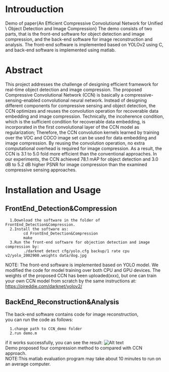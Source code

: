 # Introuduction
Demo of paper{An Efficient Compressive Convolutional Network for Unified \\ Object Detection and Image Compression} 
The demo consists of two parts, that is the front-end software for object detection and image compression, and the back-end software for image reconstruction and analysis. The front-end software is implemented based on YOLOv2 using C, and back-end software is implemented using matlab.   

# Abstract
This project addresses the challenge of designing efficient framework for real-time object detection and image compression. The proposed Compressive Convolutional Network (CCN) is basically a compressive-sensing-enabled convolutional neural network. Instead of designing different components for compressive sensing and object detection, the CCN optimizes and reuses the convolution operation for recoverable data embedding and image compression. Technically, the incoherence condition, which is the sufficient condition for recoverable data embedding, is incorporated in the first convolutional layer of the CCN model as regularization; Therefore, the CCN convolution kernels learned by training over the VOC and COCO image set can be used for data embedding and image compression. By reusing the convolution operation, no extra computational overhead is required for image compression. As a result, the CCN is 3.1 to 5.0 fold more efficient than the conventional approaches. In our experiments, the CCN achieved 78.1 mAP for object detection and 3.0 dB to 5.2 dB higher PSNR for image compression than the examined compressive sensing approaches.   

# Installation and Usage  

## FrontEnd_Detection&Compression

      1.Download the software in the folder of FrontEnd_Detection&Compression. 
      2.Install the software as:
            cd FrontEnd_Detection&Compression
            make
      3.Run the front-end software for objection detection and image compression by:
            ./darknet detect cfg/yolo.cfg backup/1 rate cpu v2/yolo_2002900.weights data/dog.jpg

NOTE: The front-end software is implemented based on YOLO model. We modified the code for model training over both CPU and GPU devices. The weights of the proposed CCN has been uploaded(xxx), but one can train your own CCN model from scratch by the same instructions at:  
https://pjreddie.com/darknet/yolov2/  


## BackEnd_Reconstruction&Analysis
The back-end software contains code for image reconstruction,   
you can run the code as follows:  

      1.change path to CCN_demo folder
      2.run demo.m
if it works successfully, you can see the result:
![Alt text](https://github.com/sosaaaad2/CCN/blob/master/CCN_demo/src/cat.jpg)  
Demo proposed four compression method to compared with CCN approach.   
NOTE:This matlab evaluation program may take about 10 minutes to run on an average computer.
